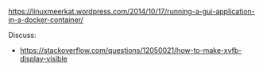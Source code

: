 https://linuxmeerkat.wordpress.com/2014/10/17/running-a-gui-application-in-a-docker-container/

Discuss:
- https://stackoverflow.com/questions/12050021/how-to-make-xvfb-display-visible

